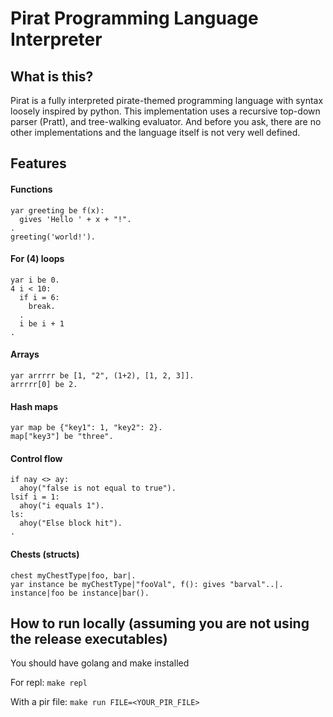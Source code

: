 # Pirat Programming Language Interpreter

## What is this?

Pirat is a fully interpreted pirate-themed programming language with syntax loosely inspired by python. This implementation uses a recursive top-down parser (Pratt), and tree-walking evaluator. And before you ask, there are no other implementations and the language itself is not very well defined.

## Features

#### Functions
```
yar greeting be f(x):
  gives 'Hello ' + x + "!".
.
greeting('world!').
```

#### For (4) loops
```
yar i be 0.
4 i < 10:
  if i = 6:
    break.
  .
  i be i + 1
.
```

#### Arrays
```
yar arrrrr be [1, "2", (1+2), [1, 2, 3]].
arrrrr[0] be 2.
```

#### Hash maps
```
yar map be {"key1": 1, "key2": 2}.
map["key3"] be "three".
```

#### Control flow
```
if nay <> ay:
  ahoy("false is not equal to true").
lsif i = 1:
  ahoy("i equals 1").
ls:
  ahoy("Else block hit").
.
```

#### Chests (structs)
```
chest myChestType|foo, bar|.
yar instance be myChestType|"fooVal", f(): gives "barval"..|.
instance|foo be instance|bar().
```

## How to run locally (assuming you are not using the release executables)
You should have golang and make installed

For repl: `make repl`

With a pir file: `make run FILE=<YOUR_PIR_FILE>`

